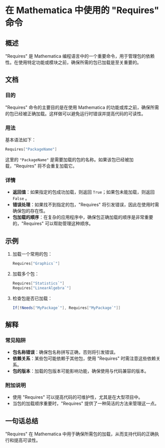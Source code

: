 <!--
Meta Description: # 在 Mathematica 中使用的 "Requires" 命令 ## 概述 "Requires" 是 Mathematica 编程语言中的一个重要命令，用于管理包的依赖性。在使用特定功能或模块之前，确保所需的包已加载是至关重要的。 ## 文档 ### 目的 "Requires" 命令的主要目的...
Meta Keywords: requires, mathematica, packagename, 则返回, mypackage
-->

# 在 Mathematica 中使用的 "Requires" 命令

## 概述
"Requires" 是 Mathematica 编程语言中的一个重要命令，用于管理包的依赖性。在使用特定功能或模块之前，确保所需的包已加载是至关重要的。

## 文档
### 目的
"Requires" 命令的主要目的是在使用 Mathematica 的功能或库之前，确保所需的包已经被正确加载。这样做可以避免运行时错误并提高代码的可读性。

### 用法
基本语法如下：
```mathematica
Requires["PackageName"]
```
这里的 `"PackageName"` 是需要加载的包的名称。如果该包已经被加载，"Requires" 将不会重复加载它。

### 详情
- **返回值**：如果指定的包成功加载，则返回 `True`；如果包未能加载，则返回 `False` 。
- **错误处理**：如果找不到指定的包，"Requires" 将引发错误，因此在使用时需确保包的存在性。
- **包加载的顺序**：在复杂的应用程序中，确保包正确加载的顺序是非常重要的，"Requires" 可以帮助管理这种顺序。

## 示例
1. 加载一个常用的包：
   ```mathematica
   Requires["Graphics`"]
   ```

2. 加载多个包：
   ```mathematica
   Requires["Statistics`"]
   Requires["LinearAlgebra`"]
   ```

3. 检查包是否已加载：
   ```mathematica
   If[!Needs["MyPackage`"], Requires["MyPackage`"]]
   ```

## 解释
### 常见陷阱
- **包名称错误**：确保包名称拼写正确，否则将引发错误。
- **依赖关系**：某些包可能依赖于其他包，使用 "Requires" 时需注意这些依赖关系。
- **包的版本**：加载的包版本可能影响功能，确保使用与代码兼容的版本。

### 附加说明
- 使用 "Requires" 可以提高代码的可维护性，尤其是在大型项目中。
- 当包的加载顺序重要时，"Requires" 提供了一种简洁的方法来管理这一点。

## 一句话总结
"Requires" 在 Mathematica 中用于确保所需包的加载，从而支持代码的正确执行和提高可读性。